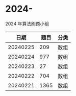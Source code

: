 # 2024-

2024 年算法刷题小组

| 日期     | 题目 | 分类 |
| -------- | ---- | ---- |
| 20240225 | 209  | 数组 |
| 20240224 | 977  | 数组 |
| 20240223 | 27   | 数组 |
| 20240222 | 704  | 数组 |
| 20240221 | 1365 | 数组 |

